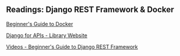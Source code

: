 ## Readings: Django REST Framework & Docker

[Beginner's Guide to Docker](https://wsvincent.com/beginners-guide-to-docker/)

[Django for APIs - Library Website](https://djangoforapis.com/library-website-and-api/)

[Videos - Beginner's Guide to Django REST Framework]()
